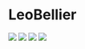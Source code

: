# LeoBellier
![](https://github.com/LeoBellier/githubstats/blob/master/generated/overview.svg#gh-dark-mode-only)
![](https://github.com/LeoBellier/githubstats/blob/master/generated/overview.svg#gh-light-mode-only)
![](https://github.com/LeoBellier/githubstats/blob/master/generated/languages.svg#gh-dark-mode-only)
![](https://github.com/LeoBellier/githubstats/blob/master/generated/languages.svg#gh-light-mode-only)
